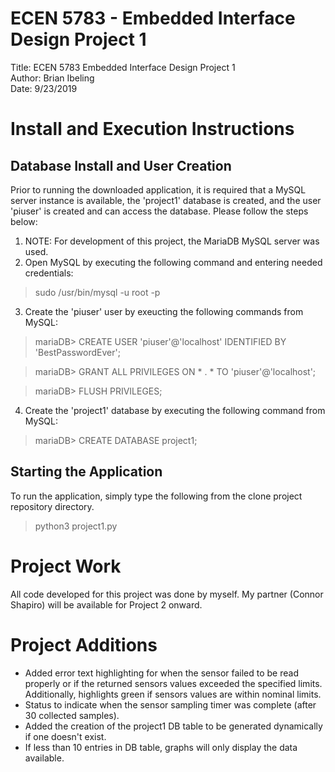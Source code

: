 # ECEN 5783 - Embedded Interface Design Project 1
Title: ECEN 5783 Embedded Interface Design Project 1  
Author: Brian Ibeling  
Date: 9/23/2019  

# Install and Execution Instructions
## Database Install and User Creation
Prior to running the downloaded application, it is required that a MySQL server instance is available, the 'project1' database is created, and the user 'piuser' is created and can access the database. Please follow the steps below:

1. NOTE: For development of this project, the MariaDB MySQL server was used.
2. Open MySQL by executing the following command and entering needed credentials:
  > sudo /usr/bin/mysql -u root -p
3. Create the 'piuser' user by exeucting the following commands from MySQL:
  > mariaDB> CREATE USER 'piuser'@'localhost' IDENTIFIED BY 'BestPasswordEver';

  > mariaDB> GRANT ALL PRIVILEGES ON * . * TO 'piuser'@'localhost';

  > mariaDB> FLUSH PRIVILEGES;
4. Create the 'project1' database by executing the following command from MySQL:
  > mariaDB> CREATE DATABASE project1;

## Starting the Application
To run the application, simply type the following from the clone project repository directory.
> python3 project1.py


# Project Work
All code developed for this project was done by myself. My partner (Connor Shapiro) will be available for Project 2 onward.

# Project Additions
- Added error text highlighting for when the sensor failed to be read properly or if the returned sensors values exceeded the specified limits. Additionally, highlights green if sensors values are within nominal limits.
- Status to indicate when the sensor sampling timer was complete (after 30 collected samples).
- Added the creation of the project1 DB table to be generated dynamically if one doesn't exist.
- If less than 10 entries in DB table, graphs will only display the data available.
